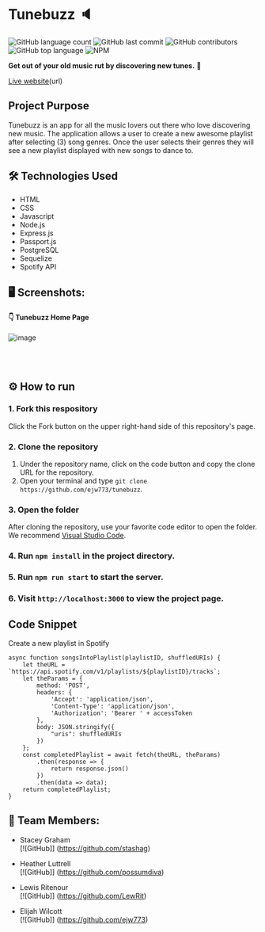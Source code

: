 # Tunebuzz :speaker:

![GitHub language count](https://img.shields.io/github/languages/count/ejw773/tunebuzz)
![GitHub last commit](https://img.shields.io/github/last-commit/ejw773/tunebuzz)
![GitHub contributors](https://img.shields.io/github/contributors/ejw773/tunebuzz?color=purple)
![GitHub top language](https://img.shields.io/github/languages/top/ejw773/tunebuzz?color=red)
![NPM](https://img.shields.io/npm/l/express)


**Get out of your old music rut by discovering new tunes.** :musical_note:

[Live website](url)(url)

## Project Purpose
Tunebuzz is an app for all the music lovers out there who love discovering new music. The application allows a user to create a new awesome playlist after selecting (3) song genres. Once the user selects their genres they will see a new playlist displayed with new songs to dance to.

## :hammer_and_wrench: Technologies Used

- HTML
- CSS
- Javascript
- Node.js
- Express.js
- Passport.js
- PostgreSQL
- Sequelize
- Spotify API


 ## 🖥 Screenshots:
#### :point_down: Tunebuzz Home Page
![image](url)

<br /> 
<br /> 

## ⚙ How to run 

### 1. Fork this respository
Click the Fork button on the upper right-hand side of this repository's page.
### 2. Clone the repository
1. Under the repository name, click on the code button and copy the clone URL for the repository.
2. Open your terminal and type ```git clone https://github.com/ejw773/tunebuzz```.
### 3. Open the folder
After cloning the repository, use your favorite code editor to open the folder. We recommend [Visual Studio Code](https://code.visualstudio.com/).
### 4. Run `npm install` in the project directory.
### 5. Run `npm run start` to start the server.
### 6. Visit `http://localhost:3000` to view the project page.

## Code Snippet

Create a new playlist in Spotify

```
async function songsIntoPlaylist(playlistID, shuffledURIs) {
    let theURL = `https://api.spotify.com/v1/playlists/${playlistID}/tracks`;
    let theParams = {
        method: 'POST',
        headers: {
            'Accept': 'application/json',
            'Content-Type': 'application/json',
            'Authorization': 'Bearer ' + accessToken
        },
        body: JSON.stringify({
            "uris": shuffledURIs
        })
    };
    const completedPlaylist = await fetch(theURL, theParams)
        .then(response => {
            return response.json()
        })
        .then(data => data);
    return completedPlaylist;
}
```
## :busts_in_silhouette: Team Members:
  
  * Stacey Graham <br>
  [![GitHub]] (https://github.com/stashag)
  
  * Heather Luttrell <br>
  [![GitHub]] (https://github.com/possumdiva) 
  
  * Lewis Ritenour <br>
  [![GitHub]] (https://github.com/LewRit) 
  
  * Elijah Wilcott <br>
  [![GitHub]] (https://github.com/ejw773)